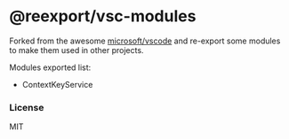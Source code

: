 # @reexport/vsc-modules

Forked from the awesome [microsoft/vscode](https://github.com/microsoft/vscode) and re-export some modules to make them used in other projects.

Modules exported list:

* ContextKeyService

### License

MIT
